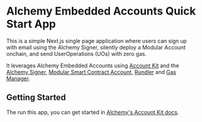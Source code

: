 # Alchemy Embedded Accounts Quick Start App

This is a simple Next.js single page application where users can sign up with email using the Alchemy Signer, silently deploy a Modular Account onchain, and send UserOperations (UOs) with zero gas.

It leverages Alchemy Embedded Accounts using [Account Kit](https://accountkit.alchemy.com/) and the [Alchemy Signer](https://accountkit.alchemy.com/signer/overview.html), [Modular Smart Contract Account](https://github.com/alchemyplatform/modular-account), [Rundler](https://github.com/alchemyplatform/rundler) and [Gas Manager](https://docs.alchemy.com/docs/gas-manager-services).

## Getting Started

The run this app, you can get started in [Alchemy's Account Kit docs](https://accountkit.alchemy.com/react/quickstart).
